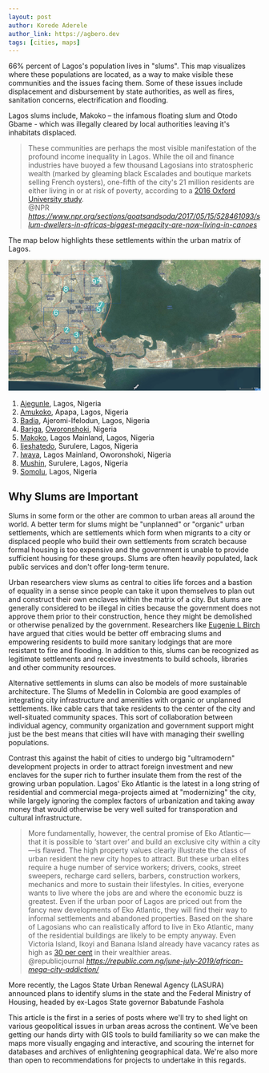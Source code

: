 ```yaml
---
layout: post
author: Korede Aderele
author_link: https://agbero.dev
tags: [cities, maps]
---
```


66% percent of Lagos's population lives in "slums". This map visualizes where these populations are located, as a way to make visible these communities and the issues facing them. Some of these issues include displacement and disbursement by state authorities, as well as fires, sanitation concerns, electrification and flooding.

Lagos slums include, Makoko – the infamous floating slum and Otodo Gbame - which was illegally cleared by local authorities leaving it's inhabitats displaced.

<blockquote 
  class="quoteback"
  darkmode="" 
  data-author="Slum Dwellers In Africa's Biggest Megacity Are Now Living In Canoes"
  data-title="@NPR" cite="https://www.npr.org/sections/goatsandsoda/2017/05/15/528461093/slum-dwellers-in-africas-biggest-megacity-are-now-living-in-canoes">
  These communities are perhaps the most visible manifestation of the profound income inequality in Lagos. While the oil and finance industries have buoyed a few thousand Lagosians into stratospheric wealth (marked by gleaming black Escalades and boutique markets selling French oysters), one-fifth of the city's 21 million residents are either living in or at risk of poverty, according to a <a href="https://www.documentcloud.org/documents/3719246-NGA.html" target="_blank" rel="noopener">2016 Oxford University study</a>.
  <footer>
  @NPR
    <cite>
      <a href="https://www.npr.org/sections/goatsandsoda/2017/05/15/528461093/slum-dwellers-in-africas-biggest-megacity-are-now-living-in-canoes">
        https://www.npr.org/sections/goatsandsoda/2017/05/15/528461093/slum-dwellers-in-africas-biggest-megacity-are-now-living-in-canoes
      </a>
    </cite>
  </footer>
</blockquote>
<script note="" src="https://cdn.jsdelivr.net/gh/Blogger-Peer-Review/quotebacks@1/quoteback.js"></script>

The map below highlights these settlements within the urban matrix of Lagos.

![Lagos Slums Map](/assets/img/lagos_slums.png)

1. [Ajegunle](https://www.google.com/maps/@6.4439163,3.3575764,4225m/data=!3m1!1e3), Lagos, Nigeria 
2. [Amukoko](https://www.google.com/maps/place/Amukoko,+Lagos,+Nigeria/@6.4696749,3.3415817,8168m/data=!3m1!1e3!4m5!3m4!1s0x103b8957fd1865b9:0x593efb85d2c21a42!8m2!3d6.4700539!4d3.3426708), Apapa, Lagos, Nigeria
3. [Badia](https://www.google.com/maps/@6.4615718,3.3574323,4225m/data=!3m1!1e3), Ajeromi-Ifelodun, Lagos, Nigeria
4. [Bariga](https://www.google.com/maps/place/Bariga+102216,+Oworonshoki,+Nigeria/@6.5393336,3.3778371,4224m/data=!3m2!1e3!4b1!4m5!3m4!1s0x103b8d066ea84e95:0xce26bf31be062ccb!8m2!3d6.5391037!4d3.3849441), [Oworonshoki](https://www.google.com/maps/place/105102,+Oworonshoki,+Nigeria/@6.5486872,3.3934527,4224m/data=!3m2!1e3!4b1!4m13!1m7!3m6!1s0x103b8bcc76eaf46b:0xe296700d8fa9e6f2!2sAjegunle+102272,+Ikeja,+Nigeria!3b1!8m2!3d6.4433673!4d3.3552665!3m4!1s0x103b8d43ca19ada9:0xdde8c88fb84eab11!8m2!3d6.5536413!4d3.4006119), Nigeria 
5. [Makoko](https://www.google.com/maps/place/Makoko+101245,+Lagos,+Nigeria/@6.4986939,3.3857776,2410m/data=!3m1!1e3!4m5!3m4!1s0x103b8c8da642e481:0x42d33769d3ebadba!8m2!3d6.4990277!4d3.3880288), Lagos Mainland, Lagos, Nigeria 
6. [Ijeshatedo](https://www.google.com/maps/@6.4941029,3.3275593,4225m/data=!3m1!1e3), Surulere, Lagos, Nigeria  
7. [Iwaya](https://www.google.com/maps/@6.5056575,3.391810599,4225m/data=!3m1!1e3), Lagos Mainland, Oworonshoki, Nigeria
8. [Mushin](https://www.google.com/maps/@6.527292900000001,3.3414103,4225m/data=!3m1!1e3), Surulere, Lagos, Nigeria
9. [Somolu](https://www.google.com/maps/@6.537595949999999,3.3857071000000003,4225m/data=!3m1!1e3), Lagos, Nigeria


<!--
  This block of code below contains the map and the text carousel beside it. Scrolling to each new section of the carousel 
<div class="MAP-container flex flex-column-m flex-column-l flex-row">
  <script type="module" src="/tools/components/map-tool.js"></script>
  <map-tool
    zoom=9
    coord="[6.498820462853738, 3.3958632487106137]"
    class="w-70">
  </map-tool>

  <div class="map-annotation f6 pb0 flex flex-column">
    <script src="https://unpkg.com/showdown/dist/showdown.min.js"></script>
    <div class="annotation-slide" id="annotation-slide-1">
      <h3 class="annotation-header b mt0 pl3">Makoko</h3>
      <div class="annotation-body pl3">
        <p>
        Makoko can be most clearly seen while driving the 3rd Mainland Bridge from Ikeja, just beyond high-rise residences at the University of Lagos. 
        </p>
        <p>
          It is a cluster of houses on stilts in the shallow waters of the Lagoon near Ebute Metta, 
          with canals large enough for boats to pass and residents, many of whom occupy 
          themselves as fishers in the Lagos Lagoon.
        </p>
        <p>
          In July 2012, The Lagos-state government ordered that stilt houses that were built beyond the string of 
          powerlines be torn down to prevent the slum from expanding further out into the Lagoon, while apparently only giving residents 72 hours of notice. 3000 people lost their homes to this exercise.
        </p>
        <p>
          Makoko, like many slums, has a pretty diverse population &mdash; it's home to Togolese, Ghanaians by individuals from 
          many differents of Nigeria and West Africa. It was initially settled by the 
          by the Egun fishing tribe from Badagry and later by the Ilaje who 
          came from further inland in Yorubaland.
        </p>
      </div>
    </div>
    <div class="annotation-slide dn" id="annotation-slide-1">
      <h3 class="annotation-header b mt0 pl3">Otodo Gbame</h3>
      <div class="annotation-body pl3">
        <p>
          Otodo Gbame is another indigenous community located on the Lekki Peninsula.
        </p>
        <p>
          After several years of smaller demolition and police raids, the residents of 
        </p>
      </div>
    </div>
    <div class="flex flex-row f7 pl3">
      <div onclick="advanceSlides(-1)" class="pa1 dim">&larr; </div>
      <div onclick="advanceSlides(+1)" class="pa1 dim">&rarr; </div>
    </div>
  </div>
</div>
--->

## Why Slums are Important
Slums in some form or the other are common to urban areas all around the world. 
A better term for slums might be "unplanned" or "organic" urban settlements, which are settlements which form when migrants to a city or 
displaced people who build their own settlements from scratch because formal housing is too expensive and the government is 
unable to provide sufficient housing for these groups. 
Slums are often heavily populated, lack public services and don't offer long-term tenure.

Urban researchers view slums as central to cities life forces and a bastion of equality in a sense since people can take it upon 
themselves to plan out and construct their own enclaves within the matrix of a city. 
But slums are generally considered to be illegal in cities because the government does not approve them prior to their construction, hence 
they might be demolished or otherwise penalized by the government. 
Researchers like [Eugenie L Birch](https://www.design.upenn.edu/city-regional-planning/phd/people/eugenie-l-birch) have argued that cities 
would be better off embracing slums and empowering residents to build more sanitary lodgings that are more resistant to fire and flooding. 
In addition to this, slums can be recognized as legitimate settlements and receive investments to build schools, libraries and other 
community resources.

Alternative settlements in slums can also be models of more sustainable architecture. The Slums of Medellin in Colombia are good examples of integrating city infrastructure and amenities with organic or unplanned settlements. like cable cars that take residents to the center of the city and well-situated community spaces. This sort of collaboration between individual agency, community organization and government support might just be the best means that cities will have with managing their swelling populations. 

Contrast this against the habit of cities to undergo big "ultramodern" development projects in order to attract foreign 
investment and new enclaves for the super rich to further insulate them from the rest of the growing urban population. 
Lagos' Eko Atlantic is the latest in a long string of residential and commercial mega-projects aimed at "modernizing" the 
city, while largely ignoring the complex factors of urbanization and taking away money that would otherwise be very well suited for 
transporation and cultural infrastructure.

<blockquote 
  class="quoteback" darkmode="" 
  data-author="Zombiescapes: Africa's Megacity Addiction" 
  data-title="Dafe Opotu for @republicjournal" 
  cite="https://republic.com.ng/june-july-2019/african-mega-city-addiction/">
  More fundamentally, however, the central promise of Eko Atlantic—that it is possible to ‘start over’ and build an exclusive city within a city—is flawed. The high property values clearly illustrate the class of urban resident the new city hopes to attract. But these urban elites require a huge number of service workers; drivers, cooks, street sweepers, recharge card sellers, barbers, construction workers, mechanics and more to sustain their lifestyles. In cities, everyone wants to live where the jobs are and where the economic buzz is greatest. Even if the urban poor of Lagos are priced out from the fancy new developments of Eko Atlantic, they will find their way to informal settlements and abandoned properties. Based on the share of Lagosians who can realistically afford to live in Eko Atlantic, many of the residential buildings are likely to be empty anyway. Even Victoria Island, Ikoyi and Banana Island already have vacancy rates as high as <a href="https://www.bloomberg.com/news/articles/2018-05-29/eko-atlantic-city-eyes-2023-finish-as-nigeria-economy-rebounds" target="_blank" rel="noopener">30 per cent</a> in their wealthier areas.
  <footer>@republicjournal<cite> <a href="https://republic.com.ng/june-july-2019/african-mega-city-addiction/">https://republic.com.ng/june-july-2019/african-mega-city-addiction/</a></cite></footer>
</blockquote>
<script note="" src="https://cdn.jsdelivr.net/gh/Blogger-Peer-Review/quotebacks@1/quoteback.js"></script>

More recently, the Lagos State Urban Renewal Agency (LASURA) announced plans to identify slums in the state 
and the Federal Ministry of Housing, headed by ex-Lagos State governor Babatunde Fashola

<div class="horizontal-divide bb mh4 mv4 o-30"></div>


This article is the first in a series of posts where we'll try to shed light on various geopolitical issues in urban areas across the continent. We've been getting our hands dirty with GIS tools to build familiarity 
so we can make the maps more visually engaging and interactive, and scouring the internet for databases and 
archives of enlightening geographical data. We're also more than open to recommendations for projects to undertake in this regards.

<!--
### Learn More

<div class="dt">
  <div class="dt-row">
    <div class="dt-cell">

    </div>
    <div class="dt-cell">
      
    </div>
  </div>

  <div class="dt-row">

  </div>
</div>
-->

<!---------------------------------------------------------------------> 

<script mapscript>
  let map = L.map('lagos-slums-map').setView([6.498820462853738, 3.3958632487106137], 15);

  L.tileLayer("https://{s}.tile.openstreetmap.org/{z}/{x}/{y}.png", {
    maxZoom: 18,
  }).addTo(map);

  omnivore.kml("/datasets/maps/lagos-slums.kml").addTo(map);

  function panOnClick(latlng) {
    map.panTo(latlng);
  }

  /*
  L.marker([51.5, -0.09]).addTo(map)
    .bindPopup('A pretty CSS3 popup.<br> Easily customizable.')
    .openPopup();
  
  var map = new mapboxgl.Map({
    container: 'lagos-slums-map',
    center: [6, 5],
    zoom: 5,
    style: 'mapbox://styles/mapbox/streets-v11'
  });
  */

  function mapScroll(e) {
    let elHeight = e.target.height;
    if (e.target.scrollY > (elHeight / 1.5)) {
      e.nextSibling.nextSibling.scrollIntoView();
    }
  }
</script>
